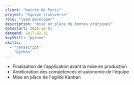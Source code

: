 ```yaml
---
client: "mairie de Paris"
project: "équipe transverse"
role: "lead developer"
description: "mise en place de bonnes pratiques"
datestart: 2016-12-01 
dateend: 2017-02-31
keySkill: "python"
skills:
  - "javascript"
  - "python"
---
```


- Finalisation de l'application avant la mise en production 
- Amélioration des compétences et autonomie de l'équipe 
- Mise en place de l'agilité Kanban